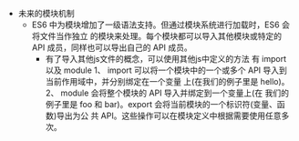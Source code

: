 - 未来的模块机制
  - ES6 中为模块增加了一级语法支持。但通过模块系统进行加载时，ES6 会将文件当作独立 
  的模块来处理。每个模块都可以导入其他模块或特定的 API 成员，同样也可以导出自己的 
  API 成员。
    - 有了导入其他js文件的概念，可以使用其他js中定义的方法
      有 import 以及 module 
      1、 import 可以将一个模块中的一个或多个 API 导入到当前作用域中，并分别绑定在一个变量 上(在我们的例子里是 hello)。
      2、 module 会将整个模块的 API 导入并绑定到一个变量上(在 我们的例子里是 foo 和 bar)。export 会将当前模块的一个标识符(变量、函数)导出为公 共 API。这些操作可以在模块定义中根据需要使用任意多次。
    